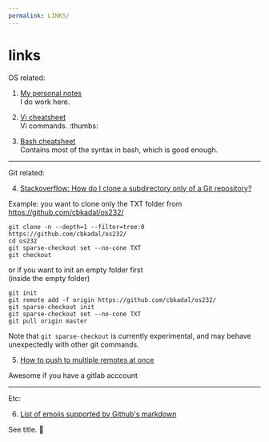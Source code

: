 ```yaml
---
permalink: LINKS/
---
```


# links
OS related:<br>
1. [My personal notes](https://riorio805.github.io/os232/NOTES)\
I do work here.


2. [Vi cheatsheet](https://www.atmos.albany.edu/daes/atmclasses/atm350/vi_cheat_sheet.pdf)\
Vi commands. :thumbs:


3. [Bash cheatsheet](https://devhints.io/bash#conditionals)\
Contains most of the syntax in bash, which is good enough.



---
Git related:<br>

4. [Stackoverflow: How do I clone a subdirectory only of a Git repository?](https://stackoverflow.com/questions/600079/how-do-i-clone-a-subdirectory-only-of-a-git-repository/)

Example: you want to clone only the TXT folder from https://github.com/cbkadal/os232/
```
git clone -n --depth=1 --filter=tree:0 https://github.com/cbkadal/os232/
cd os232
git sparse-checkout set --no-cone TXT
git checkout
```
or if you want to init an empty folder first<br>
(inside the empty folder)
```
git init
git remote add -f origin https://github.com/cbkadal/os232/
git sparse-checkout init
git sparse-checkout set --no-cone TXT
git pull origin master
```
Note that `git sparse-checkout` is currently experimental, and may behave unexpectedly with other git commands.


5. [How to push to multiple remotes at once](https://stackoverflow.com/a/31424227)

Awesome if you have a gitlab acccount

---
Etc:

6. [List of emojis supported by Github's markdown](https://gist.github.com/rxaviers/7360908)

See title. :palm_tree:
